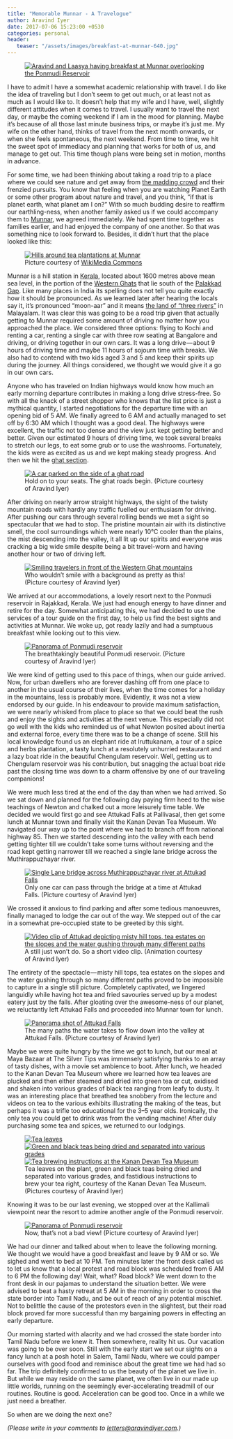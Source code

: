 ```yaml
---
title: "Memorable Munnar - A Travelogue"
author: Aravind Iyer
date: 2017-07-06 15:23:00 +0530
categories: personal
header:
   teaser: "/assets/images/breakfast-at-munnar-640.jpg"
---
```

<figure>
   <a href="/assets/images/breakfast-at-munnar.jpg">
      <img src="/assets/images/breakfast-at-munnar-640.jpg" alt="Aravind and Laasya having breakfast at Munnar overlooking the Ponmudi Reservoir">
   </a>
</figure>

I have to admit I have a somewhat academic relationship with travel. I do like the idea of traveling but I don’t seem to get out much, or at least not as much as I would like to. It doesn’t help that my wife and I have, well, slightly different attitudes when it comes to travel. I usually want to travel the next day, or maybe the coming weekend if I am in the mood for planning. Maybe it’s because of all those last minute business trips, or maybe it’s just me. My wife on the other hand, thinks of travel from the next month onwards, or when she feels spontaneous, the next weekend. From time to time, we hit the sweet spot of immediacy and planning that works for both of us, and manage to get out. This time though plans were being set in motion, months in advance.

For some time, we had been thinking about taking a road trip to a place where we could see nature and get away from [the madding crowd](http://www.phrases.org.uk/meanings/134150.html) and their frenzied pursuits. You know that feeling when you are watching Planet Earth or some other program about nature and travel, and you think, “if that is planet earth, what planet am I on?” With so much budding desire to reaffirm our earthling-ness, when another family asked us if we could accompany them to [Munnar](https://en.wikipedia.org/wiki/Munnar), we agreed immediately. We had spent time together as families earlier, and had enjoyed the company of one another. So that was something nice to look forward to. Besides, it didn’t hurt that the place looked like this:

<figure>
   <a href="/assets/images/Hills_around_the_tea_plantations_Munnar.jpg">
      <img src="/assets/images/Hills_around_the_tea_plantations_Munnar-640.jpg" alt="Hills around tea plantations at Munnar">
   </a>
   <figcaption>Picture courtesy of <a href="https://commons.wikimedia.org/wiki/File:Hills_around_the_tea_plantations,_Munnar.JPG">WikiMedia Commons</a></figcaption>
</figure>

Munnar is a hill station in [Kerala](https://en.wikipedia.org/wiki/Kerala), located about 1600 metres above mean sea level, in the portion of the [Western Ghats](https://en.wikipedia.org/wiki/Western_Ghats) that lie south of the [Palakkad Gap](https://en.wikipedia.org/wiki/Palakkad_Gap). Like many places in India its spelling does not tell you quite exactly how it should be pronounced. As we learned later after hearing the locals say it, it’s pronounced “moon-aar” and it means [the land of “three rivers”](https://getaway2india.wordpress.com/2010/01/12/munnar-the-land-of-the-3-rivers/) in Malayalam. It was clear this was going to be a road trip given that actually getting to Munnar required some amount of driving no matter how you approached the place. We considered three options: flying to Kochi and renting a car, renting a single car with three row seating at Bangalore and driving, or driving together in our own cars. It was a long drive — about 9 hours of driving time and maybe 11 hours of sojourn time with breaks. We also had to contend with two kids aged 3 and 5 and keep their spirits up during the journey. All things considered, we thought we would give it a go in our own cars.

Anyone who has traveled on Indian highways would know how much an early morning departure contributes in making a long drive stress-free. So with all the knack of a street shopper who knows that the list price is just a mythical quantity, I started negotiations for the departure time with an opening bid of 5 AM. We finally agreed to 6 AM and actually managed to set off by 6:30 AM which I thought was a good deal. The highways were excellent, the traffic not too dense and the view just kept getting better and better. Given our estimated 9 hours of driving time, we took several breaks to stretch our legs, to eat some grub or to use the washrooms. Fortunately, the kids were as excited as us and we kept making steady progress. And then we hit the [ghat section](https://en.wikipedia.org/wiki/Ghat_Roads).

<figure>
   <a href="/assets/images/ghat-road.jpg">
      <img src="/assets/images/ghat-road-640.jpg" alt="A car parked on the side of a ghat road">
   </a>
   <figcaption>Hold on to your seats. The ghat roads begin. (Picture courtesy of Aravind Iyer)</figcaption>
</figure>

After driving on nearly arrow straight highways, the sight of the twisty mountain roads with hardly any traffic fuelled our enthusiasm for driving. After pushing our cars through several rolling bends we met a sight so spectacular that we had to stop. The pristine mountain air with its distinctive smell, the cool surroundings which were nearly 10℃ cooler than the plains, the mist descending into the valley, it all lit up our spirits and everyone was cracking a big wide smile despite being a bit travel-worn and having another hour or two of driving left.

<figure>
   <a href="/assets/images/smiling-travelers.jpg">
      <img src="/assets/images/smiling-travelers-640.jpg" alt="Smiling travelers in front of the Western Ghat mountains">
   </a>
   <figcaption>Who wouldn’t smile with a background as pretty as this! (Picture courtesy of Aravind Iyer)</figcaption>
</figure>

We arrived at our accommodations, a lovely resort next to the Ponmudi reservoir in Rajakkad, Kerala. We just had enough energy to have dinner and retire for the day. Somewhat anticipating this, we had decided to use the services of a tour guide on the first day, to help us find the best sights and activities at Munnar. We woke up, got ready lazily and had a sumptuous breakfast while looking out to this view.

<figure>
   <a href="/assets/images/ponmudi-reservoir-pano.jpg">
      <img src="/assets/images/ponmudi-reservoir-pano-640.jpg" alt="Panorama of Ponmudi reservoir">
   </a>
   <figcaption>The breathtakingly beautiful Ponmudi reservoir. (Picture courtesy of Aravind Iyer)</figcaption>
</figure>

We were kind of getting used to this pace of things, when our guide arrived. Now, for urban dwellers who are forever dashing off from one place to another in the usual course of their lives, when the time comes for a holiday in the mountains, less is probably more. Evidently, it was not a view endorsed by our guide. In his endeavour to provide maximum satisfaction, we were nearly whisked from place to place so that we could beat the rush and enjoy the sights and activities at the next venue. This especially did not go well with the kids who reminded us of what Newton posited about inertia and external force, every time there was to be a change of scene. Still his local knowledge found us an elephant ride at Iruttukanam, a tour of a spice and herbs plantation, a tasty lunch at a resolutely unhurried restaurant and a lazy boat ride in the beautiful Chengulam reservoir. Well, getting us to Chengulam reservoir was his contribution, but snagging the actual boat ride past the closing time was down to a charm offensive by one of our traveling companions!

We were much less tired at the end of the day than when we had arrived. So we sat down and planned for the following day paying firm heed to the wise teachings of Newton and chalked out a more leisurely time table. We decided we would first go and see Attukad Falls at Pallivasal, then get some lunch at Munnar town and finally visit the Kanan Devan Tea Museum. We navigated our way up to the point where we had to branch off from national highway 85. Then we started descending into the valley with each bend getting tighter till we couldn’t take some turns without reversing and the road kept getting narrower till we reached a single lane bridge across the Muthirappuzhayar river.

<figure>
   <a href="/assets/images/single-lane-bridge.jpg">
      <img src="/assets/images/single-lane-bridge-640.jpg" alt="Single Lane bridge across Muthirappuzhayar river at Attukad Falls">
   </a>
   <figcaption>Only one car can pass through the bridge at a time at Attukad Falls. (Picture courtesy of Aravind Iyer)</figcaption>
</figure>

We crossed it anxious to find parking and after some tedious manoeuvres, finally managed to lodge the car out of the way. We stepped out of the car in a somewhat pre-occupied state to be greeted by this sight.

<figure>
   <a href="/assets/images/attukad-falls.gif">
      <img src="/assets/images/attukad-falls.gif" alt="Video clip of Attukad depicting misty hill tops, tea estates on the slopes and the water gushing through many different paths">
   </a>
   <figcaption>A still just won’t do. So a short video clip. (Animation courtesy of Aravind Iyer)</figcaption>
</figure>

The entirety of the spectacle — misty hill tops, tea estates on the slopes and the water gushing through so many different paths proved to be impossible to capture in a single still picture. Completely captivated, we lingered languidly while having hot tea and fried savouries served up by a modest eatery just by the falls. After gloating over the awesome-ness of our planet, we reluctantly left Attukad Falls and proceeded into Munnar town for lunch.

<figure>
   <a href="/assets/images/attukad-falls-pano.jpg">
      <img src="/assets/images/attukad-falls-pano-640.jpg" alt="Panorama shot of Attukad Falls">
   </a>
   <figcaption>The many paths the water takes to flow down into the valley at Attukad Falls. (Picture courtesy of Aravind Iyer)</figcaption>
</figure>

Maybe we were quite hungry by the time we got to lunch, but our meal at Maya Bazaar at The Silver Tips was immensely satisfying thanks to an array of tasty dishes, with a movie set ambience to boot. After lunch, we headed to the Kanan Devan Tea Museum where we learned how tea leaves are plucked and then either steamed and dried into green tea or cut, oxidised and shaken into various grades of black tea ranging from leafy to dusty. It was an interesting place that breathed tea snobbery from the lecture and videos on tea to the various exhibits illustrating the making of the teas, but perhaps it was a trifle too educational for the 3–5 year olds. Ironically, the only tea you could get to drink was from the vending machine! After duly purchasing some tea and spices, we returned to our lodgings.

<figure class="third">
   <a href="/assets/images/tea-leaves.jpg">
      <img src="/assets/images/tea-leaves-640.jpg" alt="Tea leaves">
   </a>
   <a href="/assets/images/drying-and-separating-tea.jpg">
      <img src="/assets/images/drying-and-separating-tea-640.jpg" alt="Green and black teas being dried and separated into various grades">
   </a>
   <a href="/assets/images/tea-brewing-instructions.jpg">
      <img src="/assets/images/tea-brewing-instructions-640.jpg" alt="Tea brewing instructions at the Kanan Devan Tea Museum">
   </a>
   <figcaption>Tea leaves on the plant, green and black teas being dried and separated into various grades, and fastidious instructions to brew your tea right, courtesy of the Kanan Devan Tea Museum. (Pictures courtesy of Aravind Iyer)</figcaption>
</figure>

Knowing it was to be our last evening, we stopped over at the Kallimali viewpoint near the resort to admire another angle of the Ponmudi reservoir.

<figure>
   <a href="/assets/images/ponmudi-reservoir-pano-2.jpg">
      <img src="/assets/images/ponmudi-reservoir-pano-2-640.jpg" alt="Panorama of Ponmudi reservoir">
   </a>
   <figcaption>Now, that’s not a bad view! (Picture courtesy of Aravind Iyer)</figcaption>
</figure>

We had our dinner and talked about when to leave the following morning. We thought we would have a good breakfast and leave by 9 AM or so. We sighed and went to bed at 10 PM. Ten minutes later the front desk called us to let us know that a local protest and road block was scheduled from 6 AM to 6 PM the following day! Wait, what? Road block? We went down to the front desk in our pajamas to understand the situation better. We were advised to beat a hasty retreat at 5 AM in the morning in order to cross the state border into Tamil Nadu, and be out of reach of any potential mischief. Not to belittle the cause of the protestors even in the slightest, but their road block proved far more successful than my bargaining powers in effecting an early departure.

Our morning started with alacrity and we had crossed the state border into Tamil Nadu before we knew it. Then somewhere, reality hit us. Our vacation was going to be over soon. Still with the early start we set our sights on a fancy lunch at a posh hotel in Salem, Tamil Nadu, where we could pamper ourselves with good food and reminisce about the great time we had had so far. The trip definitely confirmed to us the beauty of the planet we live in. But while we may reside on the same planet, we often live in our made up little worlds, running on the seemingly ever-accelerating treadmill of our routines. Routine is good. Acceleration can be good too. Once in a while we just need a breather.

So when are we doing the next one?

*(Please write in your comments to [letters@aravindiyer.com](mailto:letters@aravindiyer.com).)*
